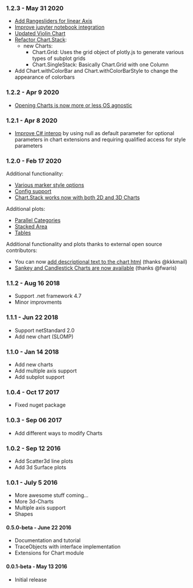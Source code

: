 ### 1.2.3 - May 31 2020
 * [Add Rangesliders for linear Axis](https://github.com/muehlhaus/FSharp.Plotly/commit/544641492195b1938697721b72814e0187a6c979)
 * [Improve jupyter notebook integration](https://github.com/muehlhaus/FSharp.Plotly/commit/e9560656bbc8dbf767c9eb6ca35f321c98195238)
 * [Updated Violin Chart](https://github.com/muehlhaus/FSharp.Plotly/commit/4d3afc527b11cd2f5a18c1d9876ad4e3f83beb02)
 * [Refactor Chart.Stack]():
   * new Charts: 
     * Chart.Grid: Uses the grid object of plotly.js to generate various types of subplot grids
     * Chart.SingleStack: Basically Chart.Grid with one Column
 * Add Chart.withColorBar and Chart.withColorBarStyle to change the appearance of colorbars


### 1.2.2 - Apr 9 2020
 * [Opening Charts is now more or less OS agnostic](https://github.com/muehlhaus/FSharp.Plotly/commit/f6e3dceade085e43e7e56b478b9cf7b533a4fe55)


### 1.2.1 - Apr 8 2020
 * [Improve C# interop](https://github.com/muehlhaus/FSharp.Plotly/commit/4bc8a45d4cdea3961c15429680923927b47a2840) by using null as default parameter for optional parameters in chart extensions and requiring qualified access for style parameters


### 1.2.0 - Feb 17 2020
Additional functionality:
 * [Various marker style options](https://github.com/muehlhaus/FSharp.Plotly/commit/11a80f94d9fb9f94a4504073955e009746e9fd0d)
 * [Config support](https://github.com/muehlhaus/FSharp.Plotly/commit/70998edd586553b40a8b95de56d86639902a5420)
 * [Chart.Stack works now with both 2D and 3D Charts](https://github.com/muehlhaus/FSharp.Plotly/commit/db7ce675a73f37598590f24ac99c246fce78759e)

Additional plots:
 * [Parallel Categories](https://github.com/muehlhaus/FSharp.Plotly/commit/adaf9e361d9fe8ac3b51a8832ffbb024cd3d78dc)
 * [Stacked Area](https://github.com/muehlhaus/FSharp.Plotly/commit/612666883ac07f21350d3da3d6749387a9cb1f4d)
 * [Tables](https://github.com/muehlhaus/FSharp.Plotly/commit/6bfc9e34072c486546ad3fbf118f027e57c6114c)

Additional functionality and plots thanks to external open source contributors:
 * You can now [add descriptional text to the chart html](https://github.com/muehlhaus/FSharp.Plotly/commit/bd99364d1fcfe894c772ad2fe9c59b31a37dc547) (thanks @kkkmail)
 * [Sankey and Candlestick Charts are now available](https://github.com/muehlhaus/FSharp.Plotly/commit/f1e873d7e2c2cc5a60c2365058880419668d1804) (thanks @fwaris)


### 1.1.2 - Aug 16 2018
* Support .net framework 4.7
* Minor improvments 

### 1.1.1 - Jun 22 2018
* Support netStandard 2.0
* Add new chart (SLOMP)

### 1.1.0 - Jan 14 2018
* Add new charts
* Add multiple axis support
* Add subplot support


### 1.0.4 - Oct 17 2017
* Fixed nuget package

### 1.0.3 - Sep 06 2017
* Add different ways to modify Charts


### 1.0.2 - Sep 12 2016
* Add Scatter3d line plots
* Add 3d Surface plots

### 1.0.1 - July 5 2016
* More awesome stuff coming...
* More 3d-Charts
* Multiple axis support
* Shapes 

#### 0.5.0-beta - June 22 2016
* Documentation and tutorial
* TraceObjects with interface implementation
* Extensions for Chart module

#### 0.0.1-beta - May 13 2016
* Initial release
